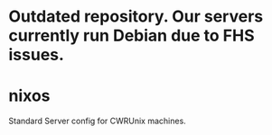 # Outdated repository. Our servers currently run Debian due to FHS issues.


# nixos
Standard Server config for CWRUnix machines.
